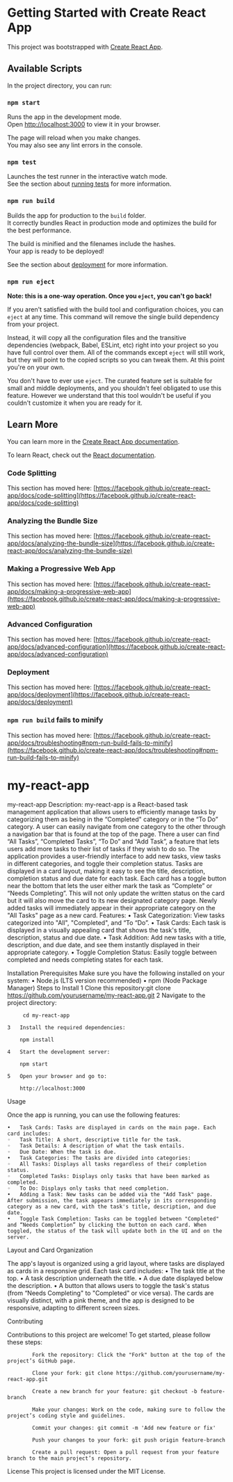 # Getting Started with Create React App

This project was bootstrapped with [Create React App](https://github.com/facebook/create-react-app).

## Available Scripts

In the project directory, you can run:

### `npm start`

Runs the app in the development mode.\
Open [http://localhost:3000](http://localhost:3000) to view it in your browser.

The page will reload when you make changes.\
You may also see any lint errors in the console.

### `npm test`

Launches the test runner in the interactive watch mode.\
See the section about [running tests](https://facebook.github.io/create-react-app/docs/running-tests) for more information.

### `npm run build`

Builds the app for production to the `build` folder.\
It correctly bundles React in production mode and optimizes the build for the best performance.

The build is minified and the filenames include the hashes.\
Your app is ready to be deployed!

See the section about [deployment](https://facebook.github.io/create-react-app/docs/deployment) for more information.

### `npm run eject`

**Note: this is a one-way operation. Once you `eject`, you can't go back!**

If you aren't satisfied with the build tool and configuration choices, you can `eject` at any time. This command will remove the single build dependency from your project.

Instead, it will copy all the configuration files and the transitive dependencies (webpack, Babel, ESLint, etc) right into your project so you have full control over them. All of the commands except `eject` will still work, but they will point to the copied scripts so you can tweak them. At this point you're on your own.

You don't have to ever use `eject`. The curated feature set is suitable for small and middle deployments, and you shouldn't feel obligated to use this feature. However we understand that this tool wouldn't be useful if you couldn't customize it when you are ready for it.

## Learn More

You can learn more in the [Create React App documentation](https://facebook.github.io/create-react-app/docs/getting-started).

To learn React, check out the [React documentation](https://reactjs.org/).

### Code Splitting

This section has moved here: [https://facebook.github.io/create-react-app/docs/code-splitting](https://facebook.github.io/create-react-app/docs/code-splitting)

### Analyzing the Bundle Size

This section has moved here: [https://facebook.github.io/create-react-app/docs/analyzing-the-bundle-size](https://facebook.github.io/create-react-app/docs/analyzing-the-bundle-size)

### Making a Progressive Web App

This section has moved here: [https://facebook.github.io/create-react-app/docs/making-a-progressive-web-app](https://facebook.github.io/create-react-app/docs/making-a-progressive-web-app)

### Advanced Configuration

This section has moved here: [https://facebook.github.io/create-react-app/docs/advanced-configuration](https://facebook.github.io/create-react-app/docs/advanced-configuration)

### Deployment

This section has moved here: [https://facebook.github.io/create-react-app/docs/deployment](https://facebook.github.io/create-react-app/docs/deployment)

### `npm run build` fails to minify

This section has moved here: [https://facebook.github.io/create-react-app/docs/troubleshooting#npm-run-build-fails-to-minify](https://facebook.github.io/create-react-app/docs/troubleshooting#npm-run-build-fails-to-minify)
# my-react-app

my-react-app
Description:
my-react-app is a React-based task management application that allows users to efficiently manage tasks by categorizing them as being in the “Completed" category or in the  “To Do” category. A user can easily navigate from one category to the other through a navigation bar that is found at the top of the page. There a user can find “All Tasks”, “Completed Tasks”, “To Do” and “Add Task”, a feature that lets users add more tasks to their list of tasks if they wish to do so. The application provides a user-friendly interface to add new tasks, view tasks in different categories, and toggle their completion status. Tasks are displayed in a card layout, making it easy to see the title, description, completion status and due date for each task. Each card has a toggle button near the bottom that lets the user either mark the task as “Complete” or “Needs Completing”. This will not only update the written status on the card but it will also move the card to its new designated category page. Newly added tasks will immediately appear in their appropriate category on the "All Tasks" page as a new card.
Features:
	•	Task Categorization: View tasks categorized into "All", "Completed", and “To “Do”.
	•	Task Cards: Each task is displayed in a visually appealing card that shows the task's title, description, status and due date.
	•	Task Addition: Add new tasks with a title, description, and due date, and see them instantly displayed in their appropriate category.
	•	Toggle Completion Status: Easily toggle between completed and needs completing states for each task.

Installation
Prerequisites
Make sure you have the following installed on your system:
	•	Node.js (LTS version recommended)
	•	npm (Node Package Manager)
Steps to Install
	1	Clone this repository:git clone https://github.com/yourusername/my-react-app.git
	2	Navigate to the project directory:
         
         cd my-react-app
 
    3   Install the required dependencies:
             
        npm install
    
    4   Start the development server:

        npm start
        
    5   Open your browser and go to:
	
        http://localhost:3000
	
Usage
      
Once the app is running, you can use the following features:

	•	Task Cards: Tasks are displayed in cards on the main page. Each card includes:
	◦	Task Title: A short, descriptive title for the task.
	◦	Task Details: A description of what the task entails.
	◦	Due Date: When the task is due.
	•	Task Categories: The tasks are divided into categories:
	◦	All Tasks: Displays all tasks regardless of their completion status.
	◦	Completed Tasks: Displays only tasks that have been marked as completed.
	◦	To Do: Displays only tasks that need completion.
	•	Adding a Task: New tasks can be added via the "Add Task" page. After submission, the task appears immediately in its corresponding category as a new card, with the task's title, description, and due date.
	•	Toggle Task Completion: Tasks can be toggled between "Completed" and “Needs Completion” by clicking the button on each card. When toggled, the status of the task will update both in the UI and on the server.

Layout and Card Organization

The app's layout is organized using a grid layout, where tasks are displayed as cards in a responsive grid. Each task card includes:
	•	The task title at the top.
	•	A task description underneath the title.
	•	A due date displayed below the description.
	•	A button that allows users to toggle the task's status (from “Needs Completing" to "Completed" or vice versa).
The cards are visually distinct, with a pink theme, and the app is designed to be responsive, adapting to different screen sizes.

Contributing

Contributions to this project are welcome! To get started, please follow these steps:

            Fork the repository: Click the "Fork" button at the top of the project’s GitHub page.

            Clone your fork: git clone https://github.com/yourusername/my-react-app.git

            Create a new branch for your feature: git checkout -b feature-branch

            Make your changes: Work on the code, making sure to follow the project’s coding style and guidelines.

            Commit your changes: git commit -m 'Add new feature or fix'
            
            Push your changes to your fork: git push origin feature-branch

            Create a pull request: Open a pull request from your feature branch to the main project’s repository.

License
This project is licensed under the MIT License.
